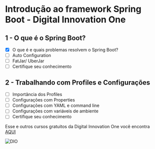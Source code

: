 # Introdução ao framework Spring Boot - Digital Innovation One

## 1 - O que é o Spring Boot?
- [x] O que é e quais problemas resolvem o Spring Boot?
- [ ] Auto Configuration
- [ ] FatJar/ UberJar
- [ ] Certifique seu conhecimento
## 2 - Trabalhando com Profiles e Configurações
- [ ] Importância dos Profiles
- [ ] Configurações com Properties
- [ ] Configurações com YAML e command line
- [ ] Configurações com variáveis de ambiente
- [ ] Certifique seu conhecimento

Esse e outros cursos gratuitos da Digital Innovation One você encontra [AQUI](https://digitalinnovation.one/)

![DIO](https://i.ibb.co/jy2KB21/Screenshot-from-2021-02-03-13-31-36.png)

